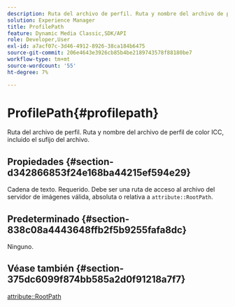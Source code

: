 ```yaml
---
description: Ruta del archivo de perfil. Ruta y nombre del archivo de perfil de color ICC, incluido el sufijo del archivo.
solution: Experience Manager
title: ProfilePath
feature: Dynamic Media Classic,SDK/API
role: Developer,User
exl-id: a7acf07c-3d46-4912-8926-38ca184b6475
source-git-commit: 206e4643e3926cb85b4be2189743578f88180be7
workflow-type: tm+mt
source-wordcount: '55'
ht-degree: 7%

---
```


# ProfilePath{#profilepath}

Ruta del archivo de perfil. Ruta y nombre del archivo de perfil de color ICC, incluido el sufijo del archivo.

## Propiedades {#section-d342866853f24e168ba44215ef594e29}

Cadena de texto. Requerido. Debe ser una ruta de acceso al archivo del servidor de imágenes válida, absoluta o relativa a `attribute::RootPath`.

## Predeterminado {#section-838c08a4443648ffb2f5b9255fafa8dc}

Ninguno.

## Véase también {#section-375dc6099f874bb585a2d0f91218a7f7}

[attribute::RootPath](../../../../../is-api/image-catalog/image-serving-api-ref/c-image-catalog-reference/c-attributes-reference/r-rootpath.md#reference-17d57e5967be403b8408fa7214017494)
